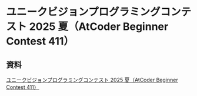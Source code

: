 # ユニークビジョンプログラミングコンテスト 2025 夏（AtCoder Beginner Contest 411）

## 資料

[ユニークビジョンプログラミングコンテスト 2025 夏（AtCoder Beginner Contest 411）](https://atcoder.jp/contests/abc411)
